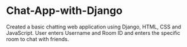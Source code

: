 # Chat-App-with-Django
Created a basic chatting web application using Django, HTML, CSS and JavaScript. User enters Username and Room ID and enters the specific room to chat with friends.
